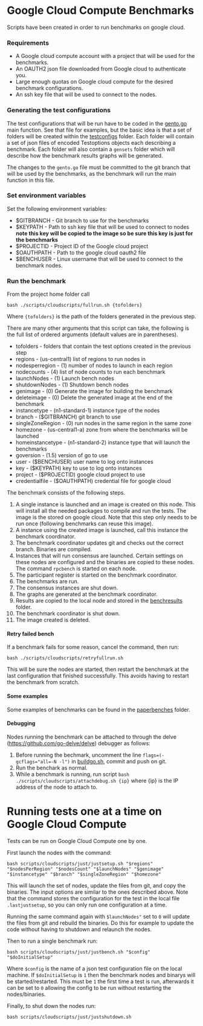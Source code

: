 # Google Cloud Compute Benchmarks

Scripts have been created in order to run benchmarks on google cloud.

### Requirements
- A Google cloud compute account with a project that will be used for the benchmarks.
- An OAUTH2 json file downloaded from Google cloud to authenticate you.
- Large enough quotas on Google cloud compute for the desired benchmark configurations.
- An ssh key file that will be used to connect to the nodes.

### Generating the test configurations

The test configurations that will be run have to be coded in the
[gento.go](../cmd/gento/gento.go) main function.
See that file for examples, but the basic idea is that a set of folders will be created
within the [testconfigs](../testconfigs/) folder.
Each folder will contain a set of json files of encoded Testoptions
objects each describing a benchmark. Each folder will also contain a
`gensets` folder which will describe how the benchmark results graphs
will be generated.

The changes to the `gento.go` file must be committed to the
git branch that will be used by the benchmarks, as the benchmark
will run the main function in this file.
  
### Set environment variables
Set the following environment variables:
  - $GITBRANCH - Git branch to use for the benchmarks
  - $KEYPATH - Path to ssh key file that will be used to connect to nodes **note this key will be copied to the image
  so be sure this key is just for the benchmarks**
  - $PROJECTID - Project ID of the Google cloud project
  - $OAUTHPATH - Path to the google cloud oauth2 file
  - $BENCHUSER - Linux username that will be used to connect to the benchmark nodes.

### Run the benchmark

From the project home folder call

``bash ./scripts/cloudscripts/fullrun.sh {tofolders}``

Where `{tofolders}` is the path of the folders generated in the previous step.

There are many other arguments that this script can take,
the following is the full list of ordered arguments
(default values are in parentheses).
- tofolders - folders that contain the test options created in the previous step
- regions - (us-central1) list of regions to run nodes in
- nodesperregion - (1) number of nodes to launch in each region
- nodecounts - (4) list of node counts to run each benchmark
- launchNodes - (1) Launch bench nodes
- shutdownNodes - (1) Shutdown bench nodes
- genimage - (0) Generate the image for building the benchmark
- deleteimage - (0) Delete the generated image at the end of the benchmark
- instancetype - (n1-standard-1) instance type of the nodes
- branch - ($GITBRANCH) git branch to use
- singleZoneRegion - (0) run nodes in the same region in the same zone
- homezone - (us-central1-a) zone from where the benchmarks will be launched
- homeinstancetype - (n1-standard-2) instance type that will launch the benchmarks
- goversion - (1.5) version of go to use
- user - ($BENCHUSER) user name to log onto instances
- key - ($KEYPATH) key to use to log onto instances
- project - ($PROJECTID) google cloud project to use
- credentialfile - ($OAUTHPATH) credential file for google cloud

The benchmark consists of the following steps.

1. A single instance is launched and an image is created on this node. This will
install all the needed packages to compile and run the tests.
The image is the stored on google cloud.
Note that this step only needs to be run once (following
benchmarks can reuse this image).
2. A instance using the created image is launched, call this
instance the benchmark coordinator.
3. The benchmark coordinator updates git and checks out the correct
branch. Binaries are compiled.
4. Instances that will run consensus are launched. Certain settings
on these nodes are configured and the binaries are copied to these nodes.
The command ```rpcbench``` is started on each node.
5. The participant register is started on the benchmark coordinator.
6. The benchmarks are run.
7. The consensus instances are shut down.
8. The graphs are generated at the benchmark coordinator.
9. Results are copied to the local node and stored in the
[benchresults](../benchresults) folder.
10. The benchmark coordinator is shut down.
11. The image created is deleted.

#### Retry failed bench
If a benchmark fails for some reason, cancel the command,
then run:

``bash ./scripts/cloudscripts/retryfullrun.sh``

This will be sure the nodes are started, then restart the
benchmark at the last configuration that finished successfully.
This avoids having to restart the benchmark from scratch.

#### Some examples
Some examples of benchmarks can be found in the
[paperbenches](../scripts/paperbenches/) folder.

#### Debugging
Nodes running the benchmark can be attached to through
the delve (https://github.com/go-delve/delve) debugger as follows:
1. Before running the bechmark, uncomment the line ``flags=(-gcflags="all=-N -l")``
in [buildgo.sh](../scripts/buildgo.sh), commit and push on git.
2. Run the benchark as normal.
3. While a benchmark is running, run script
``bash ./scripts/cloudscripts/attachdebug.sh {ip}`` where {ip}
is the IP address of the node to attach to.

# Running tests one at a time on Google Cloud Compute

Tests can be run on Google Cloud Compute one by one.

First launch the nodes with the command:

``
bash scripts/cloudscripts/just/justsetup.sh "$regions" "$nodesPerRegion" "$nodesCount" "$launchNodes" "$genimage" "$instancetype" "$branch" "$singleZoneRegion" "$homezone"
``

This will launch the set of nodes, update the files from git, and copy the binaries.
The input options are similar to the ones described above.
Note that the command stores the configuration for the test in the local file `.lastjustsetup`,
so you can only run one configuration at a time.

Running the same command again with ``$launchNodes"`` set to `0` will update the files from git
and rebuild the binaries. Do this for example to update the code without having to shutdown and
relaunch the nodes.

Then to run a single benchmark run:

``
bash scripts/cloudscripts/just/justbench.sh "$config" "$doInitialSetup"
``

Where `$config` is the name of a json test configuration file on the local machine.
If `$doInitialSetup` is `1` then the benchmark nodes and binarys will be started/restarted.
This must be `1` the first time a test is run, afterwards it can be set to `0` allowing
the config to be run without restarting the nodes/binaries.

Finally, to shut down the nodes run:

``
bash scripts/cloudscripts/just/justshutdown.sh 
``